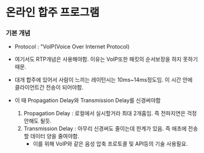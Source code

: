 # 온라인 합주 프로그램

### **기본 개념**

* Protocol : "VoIP(Voice Over Internet Protocol)
* 여기서도 RTP개념은 사용해야함. 이유는 VoIP또한 패킷의 순서보장을 하지 못하기 때문.


* 대개 합주에 있어서 사람이 느끼는 레이턴시는 10ms~14ms정도임. 이 시간 안에 클라이언트간 전송이 되어야함.


* 이 때 Propagation Delay와 Transmission Delay를 신경써야함
  1. Propagation Delay : 로컬에서 실시할거라 최대 2개홉임. 즉 전파지연은 걱정 안해도 될듯.
  2. Transmission Delay : 아무리 신경써도 줄이는데 한계가 있음. 즉 애초에 전송할 데이터 양을 줄여야함.
     * 이를 위해 VoIP와 같은 음성 압축 프로토콜 및 API등의 기술 사용필요.
